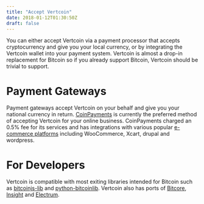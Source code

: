 ```yaml
---
title: "Accept Vertcoin"
date: 2018-01-12T01:30:50Z
draft: false
---
```



You can either accept Vertcoin via a payment processor that accepts cryptocurrency and give you your local currency, or by integrating the Vertcoin wallet into your payment system. Vertcoin is almost a drop-in replacement for Bitcoin so if you already support Bitcoin, Vertcoin should be trivial to support.

# Payment Gateways

Payment gateways accept Vertcoin on your behalf and give you your national currency in return. [CoinPayments](https://www.coinpayments.net/) is currently the preferred method of accepting Vertcoin for your online business. CoinPayments charged an 0.5% fee for its services and has integrations with various popular [e-commerce platforms](https://www.coinpayments.net/merchant-tools-plugins) including WooCommerce, Xcart, drupal and wordpress.

# For Developers

Vertcoin is compatible with most exiting libraries intended for Bitcoin such as [bitcoinjs-lib](https://github.com/bitcoinjs/bitcoinjs-lib) and [python-bitcoinlib](https://github.com/petertodd/python-bitcoinlib). Vertcoin also has ports of [Bitcore](https://github.com/Cubey2019/vertcore), [Insight](https://insight.vertcoin.org) and [Electrum](https://github.com/kyuupichan/electrumx).

